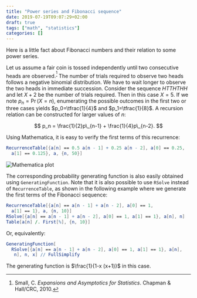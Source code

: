 ```yaml
---
title: "Power series and Fibonacci sequence"
date: 2019-07-19T09:07:29+02:00
draft: true
tags: ["math", "statistics"]
categories: []
---
```


Here is a little fact about Fibonacci numbers and their relation to some power series.

<!--more-->

Let us assume a fair coin is tossed independently until two consecutive heads are observed.<sup>[^1]</sup> The number of trials required to observe two heads follows a negative binomial distribution. We have to wait longer to observe the two heads in immediate succession. Consider the sequence $HTTHTHH$ and let $X+2$ be the number of trials required. Then in this case $X=5$. If we note $p_n=\Pr(X=n)$, enumerating the possible outcomes in the first two or three cases yields $p_0=\tfrac{1}{4}$ and $p_1=\tfrac{1}{8}$. A recursion relation can be constructed for larger values of $n$:

$$ p_n = \frac{1}{2}p\_{n-1} + \frac{1}{4}p\_{n-2}. $$

Using Mathematica, it is easy to verify the first terms of this recurrence:

```Mathematica
RecurrenceTable[{a[n] == 0.5 a[n - 1] + 0.25 a[n - 2], a[0] == 0.25,
  a[1] == 0.125}, a, {n, 50}]
```

![Mathematica plot](/img/x34e7A2rz.png)

The corresponding probability generating function is also easily obtained using `GeneratingFunction`. Note that it is also possible to use `RSolve` instead of `RecurrenceTable`, as shown in the following example where we generate the first terms of the Fibonacci sequence:

```Mathematica
RecurrenceTable[{a[n] == a[n - 1] + a[n - 2], a[0] == 1,
  a[1] == 1}, a, {n, 10}]
RSolve[{a[n] == a[n - 1] + a[n - 2], a[0] == 1, a[1] == 1}, a[n], n]
Table[a[n] /. First[%], {n, 10}]
```

Or, equivalently:

```Mathematica
GeneratingFunction[
  RSolve[{a[n] == a[n - 1] + a[n - 2], a[0] == 1, a[1] == 1}, a[n],
   n], n, x] // FullSimplify
```

The generating function is $\frac{1}{1-x (x+1)}$ in this case.

[^1]: Small, C. _Expansions and Asymptotics for Statistics_. Chapman & Hall/CRC, 2010.
